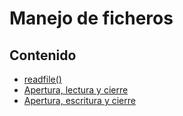 # Manejo de ficheros

## Contenido

* [readfile()](https://www.w3schools.com/php/php\_file.asp)
* [Apertura, lectura y cierre](https://www.w3schools.com/php/php\_file\_open.asp)
* [Apertura, escritura y cierre](https://www.w3schools.com/php/php\_file\_create.asp)

